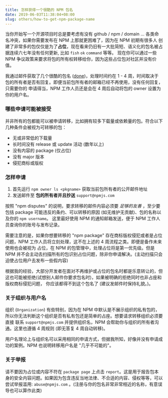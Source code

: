 ```yaml
---
title: 怎样获得一个很酷的 NPM 包名
date: 2019-06-03T11:38:04+08:00
slug: others/how-to-get-npm-package-name
---
```


当你开始写一个开源项目时总是要考虑有没有 github / npm / domain ... 各类命名冲突，如果你需要发布在 NPM 上那就更困难了，因为在 NPM 初期有很多人
创建了非常多的包仅仅是为了**占位**，现在看来仍旧有一大批简短、语义化的包名被占据连续六七年没有任何更新, 比如 `fish` `ok` `command` 等等。
现在你可以通过一些 NPM 争议政策来要求将包的所有权转移给你，因为这些占位包对社区并没有价值。

我通过邮件获取了几个很酷的包名 ([done](https://www.npmjs.com/package/done))，处理时间约在 1 - 4 周，时间取决于包的所有者是否有回复。即便当前包所有者的邮箱已经不再使用，没有任何回复，只需要你的
申请得当，NPM 工作人员还是会在 4 周后自动将包的 owner 设置为你的用户名。

### 哪些申请可能被接受

并非所有的包都能可以被申请转移，比如拥有较多下载量或依赖量的包。符合以下几种条件会被视为可转移的包：

- 无或非常低的下载量
- 长时间没有 release 或 update 活动 (数年以上)
- 没有内容的 package (仅占位)
- 没有 major 版本
- 侵犯商标或版权

### 怎样申请

1. 首先运行 `npm owner ls <pkgname>` 获取当前包所有者的公开邮件地址
2. 发送邮件至 **包的所有者并且抄送** `support@npmjs.com`

按照 "npm disputes" 的说明，要求转移的邮件内容必须要 *足够的友善* ，至少要包括 package 可能违反的条约、可以转移的原因 (如无维护无贡献)、包的名称以及你的 `npm username`。
这里最好使用 NPM 的通知邮箱发送，便于 NPM 工作人员查询你的账号与发布记录。

需要注意的是，如果你想要转移的 "npm package" 存在商标版权侵犯或者是占位问题，NPM 工作人员将立刻处理，这不在上述的 4 周流程之类。即便是备作未来使用也会被视为
占位，在 NPM 的包管理中，处理占位将是第一优先级。但是 NPM 并不会主动去扫描所有的包识别占位问题，除非你申请解决。(主动扫描只会迫使占位用户去发布一些假内容)

根据我的经验，大部分开发者在面对不再维护或占位的包名时都是乐意转让的，但这也可能被拒绝(试想别人邮件你要求包名时)，如果被明确的拒绝同时也非占座和版权商标侵犯问题，
你应该都得不到这个包名了 (建议发邮件时保持礼貌。)。


### 关于组织与用户名

组织 (`Organization`) 有些特别，因为在 NPM 中默认是不展示组织的私有包的，所以你无法判断这个组织是否有私有包还是简单的占座。想要请求转移组织必须要直接
联系 `support@npmjs.com` 并提供组织名，NPM 会帮助你与组织的所有者沟通。这里也遵循 4 周规则 (即无答复 4 周自动转移)。

用户名理论上与组织名可以采用相同的申请方式，但据我所知，好像并没有申请成功的案例。NPM 也说明转移用户名是 "几乎不可能的"。


### 关于举报

请不要因为占位或内容不符在 `package page` 上点击 `report`。这是用于报告包本身的安全内容问题。如果因为包含违反当地法律、不合适的内容、侵权等等，可以
尝试举报滥用: `abuse@npmjs.com` 。(注册与你的包名非常非常相近的名称，有意误导也可以算作此类)

